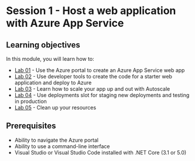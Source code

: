 # Session 1 - Host a web application with Azure App Service

## Learning objectives
In this module, you will learn how to:
- [Lab 01](./01/lab01.md) - Use the Azure portal to create an Azure App Service web app
- [Lab 02](./02/lab02.md) - Use developer tools to create the code for a starter web application and deploy to Azure
- [Lab 03](./03/lab03.md) - Learn how to scale your app up and out with Autoscale
- [Lab 04](./04/lab04.md) - Use deployments slot for staging new deployments and testing in production
- [Lab 05](./05/lab05.md) - Clean up your resources

## Prerequisites
- Ability to navigate the Azure portal
- Ability to use a command-line interface
- Visual Studio or Visual Studio Code installed with .NET Core (3.1 or 5.0) 

